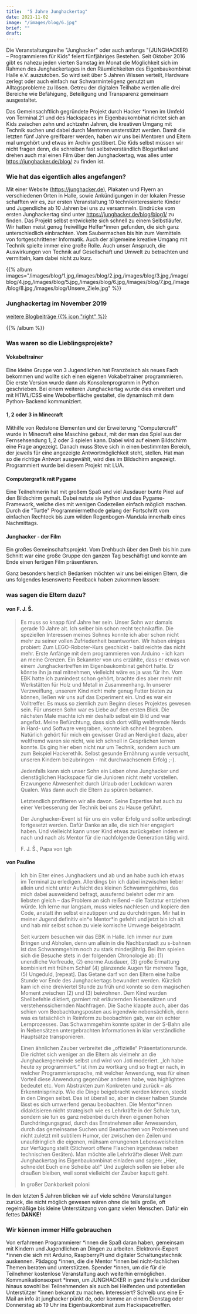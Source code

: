 ```yaml
---
title:  "5 Jahre Junghackertag"
date: 2021-11-02
image: "/images/blog/6.jpg"
brief: ""
draft: 
---
```


Die Veranstaltungsreihe "Junghacker" oder auch anfangs "{JUNGHACKER} – Programmieren für Kids" feiert fünfjähriges Bestehen. Seit Oktober 2016 gibt es nahezu jeden vierten Samstag im Monat die Möglichkeit sich im Rahmen des Junghackertages in den Räumlichkeiten des Eigenbaukombinat Halle e.V. auszutoben. So wird seit über 5 Jahren Wissen verteilt, Hardware zerlegt oder auch einfach nur Schwarminteligenz genutzt um Alltagsprobleme zu lösen. Getreu der digitalen Teilhabe werden alle drei Bereiche wie Befähigung, Beteiligung und Transparenz gemeinsam ausgestaltet. 

<!--more-->

Das Gemeinsachftlich gegründete Projekt durch Hacker *innen im Umfeld von Terminal.21 und des Hackspaces im Eigenbaukombinat richtet sich an Kids zwischen zehn und achtzehn Jahren, die kreativen Umgang mit Technik suchen und dabei durch Mentoren unsterstützt werden. Damit die letzten fünf Jahre greifbarer werden, haben wir uns bei Mentoren und Eltern mal umgehört und etwas im Archiv gestöbert. Die Kids selbst müssen wir nicht fragen denn, die schreiben fast selbstverständlich Blogartikel und drehen auch mal einen Film über den Junghackertag, was alles unter https://junghacker.de/blog/ zu finden ist.

### Wie hat das eigentlich alles angefangen?
Mit einer Website (https://junghacker.de), Plakaten und Flyern an verschiedenen Orten in Halle, sowie Ankündigungen in der lokalen Presse schafften wir es, zur ersten Veranstaltung 10 technikinteressierte Kinder und Jugendliche ab 10 Jahren bei uns zu versammeln.
Eindrücke vom ersten Junghackertag sind unter https://junghacker.de/blog/blog1/ zu finden.
Das Projekt selbst entwickelte sich schnell zu einem Selbstläufer. Wir hatten meist genug freiwillige Helfer\*innen gefunden, die sich ganz unterschiedlich einbrachten. Vom  Saubermachen bis hin zum Vermitteln von fortgeschrittener Informatik. Auch der allgemeine kreative Umgang mit Technik spielte immer eine große Rolle. Auch unser Anspruch, die Auswirkungen von Technik auf Gesellschaft und Umwelt zu betrachten und vermitteln, kam dabei nicht zu kurz.


{{% album images="/images/blog/1.jpg,/images/blog/2.jpg,/images/blog/3.jpg,/image/blog/4.jpg,/images/blog/5.jpg,/images/blog/6.jpg,/images/blog/7.jpg,/image/blog/8.jpg,/images/blog/Unsere_Ziele.jpg" %}}

### Junghackertag im November 2019

<a class="btn primary" target="_blank" rel="noopener" href="/blog">
    weitere Blogbeiträge
    {{% icon "right" %}}
</a>

{{% /album  %}}



### Was waren so die Lieblingsprojekte?

#### Vokabeltrainer
Eine kleine Gruppe von 3 Jugendlichen hat Französisch als neues Fach bekommen und wollte sich einen eigenen Vokabeltrainer programmieren. Die erste Version wurde dann als Konsolenprogramm in Python geschrieben. Bei einem weiteren Junghackertag wurde dies erweitert und mit HTML/CSS eine Weboberfläche gestaltet, die dynamisch mit dem Python-Backend kommuniziert.

#### 1, 2 oder 3 in Minecraft
Mithilfe von Redstone Elementen und der Erweiterung "Computercraft" wurde in Minecraft eine Maschine gebaut, mit der man das Spiel aus der Fernsehsendung 1, 2 oder 3 spielen kann. Dabei wird auf einem Bildschirm eine Frage angezeigt. Danach muss Steve sich in einen bestimmten Bereich, der jeweils für eine angezeigte Antwortmöglichkeit steht, stellen. Hat man so die richtige Antwort ausgewählt, wird dies im Bildschirm angezeigt. Programmiert wurde bei diesem Projekt mit LUA.

#### Computergrafik mit Pygame
Eine Teilnehmerin hat mit großem Spaß und viel Ausdauer bunte Pixel auf den Bildschirm gemalt. Dabei nutzte sie Python und das Pygame-Framework, welche dies mit wenigen Codezeilen einfach möglich machen. Durch die "Turtle" Programmiermethode gelang der Fortschritt vom einfachen Rechteck bis zum wilden Regenbogen-Mandala innerhalb eines Nachmittags.

#### Junghacker - der Film
Ein großes Gemeinschaftsprojekt. Vom Drehbuch über den Dreh bis hin zum Schnitt war eine große Gruppe den ganzen Tag beschäftigt und konnte am Ende einen fertigen
Film präsentieren.

Ganz besonders herzlich Bedanken möchten wir uns bei einigen Eltern, die uns folgendes lesenswerte Feedback haben zukommen lassen:

### was sagen die Eltern dazu?

#### von F. J. Š.

> Es muss so knapp fünf Jahre her sein. Unser Sohn war damals gerade 10 Jahre alt. Ich selber bin schon recht technikaffin. Die speziellen Interessen meines Sohnes konnte ich aber schon nicht mehr zu seiner vollen Zufriedenheit beantworten. Wir haben einiges probiert: Zum LEGO-Roboter-Kurs geschickt - bald reichte das nicht mehr. Erste Anfänge mit dem programmieren von Arduino - ich kam an meine Grenzen. Ein Bekannter von uns erzählte, dass er etwas von einem Junghackertreffen im Eigenbaukombinat gehört hatte. Er könnte ihn ja mal mitnehmen, vielleicht wäre es ja was für ihn. Vom EBK hatte ich zumindest schon gehört, brachte dies aber mehr mit Werkstätten für Holz und Metall in Zusammenhang. In unserer Verzweiflung, unserem Kind nicht mehr genug Futter bieten zu können, ließen wir uns auf das Experiment ein.
> Und es war ein Volltreffer. Es muss so ziemlich zum Beginn dieses Projektes gewesen sein. Für unseren Sohn war es Liebe auf den ersten Blick. Die nächsten 
Male machte ich mir deshalb selbst ein Bild und war angefixt. Meine Befürchtung, dass sich dort völlig weltfremde Nerds in Hard- und Software vergraben, konnte 
ich schnell begraben. Natürlich gehört für mich ein gewisser Grad an Nerdigkeit dazu, aber weltfremd waren sie nicht, wie ich schnell in Gesprächen lernen konnte. 
Es ging hier eben nicht nur um Technik, sondern auch um zum Beispiel Hackerethik. Selbst gesunde Ernährung wurde versucht, unseren Kindern beizubringen - mit 
durchwachsenem Erfolg ;-).
>
> Jedenfalls kann sich unser Sohn ein Leben ohne Junghacker und dienstäglichen Hackspace für die Junioren nicht mehr vorstellen. Erzwungene Abwesenheit durch 
Urlaub oder Lockdown waren Qualen. Was dann auch die Eltern zu spüren bekamen.
>
> Letztendlich profitieren wir alle davon. Seine Expertise hat auch zu einer Verbesserung der Technik bei uns zu Hause geführt. 
>
> Der Junghacker-Event ist für uns ein voller Erfolg und sollte unbedingt fortgesetzt werden. Dafür Danke an alle, die sich hier engagiert haben. Und vielleicht kann unser Kind etwas zurückgeben indem er nach und nach als Mentor für die nachfolgende Generation tätig wird. 
>
> F. J. Š., Papa von tgh



#### von Pauline

> Ich bin Elter eines Junghackers und ab und an habe auch ich etwas im Terminal zu erledigen. Allerdings bin ich dabei inzwischen lieber allein und nicht unter Aufsicht des kleinen Schwammgehirns, das mich dabei ausweidend befragt, ausufernd belehrt oder mir am liebsten gleich – das Problem an sich reißend – die Tastatur entziehen würde. Ich lerne nur langsam, muss vieles nachlesen und kopiere den Code, anstatt ihn selbst einzutippen und zu durchdringen. Mir hat in meiner
> Jugend definitiv ein\*e Mentor\*in gefehlt und jetzt bin ich alt und hab mir selbst schon zu viele komische Umwege beigebracht.
> 
> Seit kurzem besuchen wir das EBK in Halle. Ich immer nur zum Bringen und Abholen, denn um allein in die Nachbarstadt zu s-bahnen ist das Schwammgehirn noch zu stark minderjährig. Bei ihm spielen sich die Besuche stets in der folgenden Chronologie ab: (1) unendliche Vorfreude, (2) enorme Ausdauer, (3) große Ermattung kombiniert mit frühem Schlaf (4) glänzende Augen für mehrere Tage, (5) Ungeduld, [repeat]. Das Getane darf von den Eltern eine halbe Stunde vor Ende des Junghackertags bewundert werden. Kürzlich kam ich eine dreiviertel Stunde zu früh und konnte so dem magischen Moment zwischen (2) und (3) beiwohnen. Dem Kind wurden Shellbefehle diktiert, garniert mit erläuternden Nebensätzen und verstehenssichernden Nachfragen. Die Sache klappte auch, aber das schien vom Beobachtungsposten aus irgendwie nebensächlich, denn was es tatsächlich in Reinform zu beobachten gab, war ein echter Lernprozesses. Das Schwammgehirn konnte
> später in der S-Bahn alle in Nebensätzen untergebrachten Informationen in klar verständliche Hauptsätze transponieren.
> 
> Einen ähnlichen Zauber verbreitet die „offizielle“ Präsentationsrunde. Die richtet sich weniger an die Eltern als vielmehr an die Junghackergemeinde selbst und wird von Joti moderiert. „Ich habe heute xy programmiert.“ ist ihm zu wortkarg und so fragt er nach, in welcher Programmiersprache, mit welcher Anwendung, was für einen Vorteil diese Anwendung gegenüber anderen habe, was highlighten bedeutet etc. Vom Abstrakten zum Konkreten und zurück – als Erkenntnisprinzip. Wie die
> Dinge beigebracht werden können, steckt in den Dingen selbst. Das ist überall so, aber in dieser halben Stunde lässt es sich umwerfend genau beobachten. Die Mentor\*innen didaktisieren nicht strategisch wie es Lehrkräfte in der Schule tun, sondern sie tun es ganz nebenbei durch ihren eigenen hohen Durchdringungsgrad, durch das Ernstnehmen aller Anwesenden, durch das gemeinsame Suchen und Beantworten von Problemen und nicht zuletzt mit subtilem Humor, der zwischen den Zeilen und unaufdringlich die eigenen, mühsam errungenen Lebensweisheiten zur Verfügung stellt (Stichwort offene Flaschen irgendwas neben technischen Geräten). Man möchte alle Lehrkräfte dieser Welt zum Junghackertag ins Eigenbaukombinat einladen und sagen: „Hier, schneidet Euch eine Scheibe ab!“ Und zugleich sollen sie lieber alle draußen bleiben, weil sonst vielleicht der Zauber kaputt geht.
> 
> In großer Dankbarkeit
> poloni


In den letzten 5 Jahren blicken wir auf viele schöne Veranstaltungen zurück, die nicht möglich gewesen wären ohne die teils große, oft regelmäßige bis kleine Unterstützung von ganz vielen Menschen. Dafür ein fettes **DANKE!**

### Wir können immer Hilfe gebrauchen
Von erfahrenen Programmierer *innen die Spaß daran haben, gemeinsam mit Kindern und Jugendlichen an Dingen zu arbeiten. Elektronik-Expert *innen die sich mit Arduino, RaspberryPi und digitaler Schaltungstechnik auskennen. Pädagog *innen, die die Mentor *innen bei nicht-fachlichen Themen beraten und unterstützen. Spender *innen, um die für die Teilnehmer kostenlose Veranstaltung auch weiterhin ermöglichen. Kommunikationsexpert *innen, um JUNGHACKER in ganz Halle und darüber hinaus sowohl bei Teilnehmenden als auch bei Helfenden und potentiellen Unterstützer *innen bekannt zu machen.
Interessiert?
Schreib uns eine E-Mail an info ät junghacker pünkt de, oder komme an einem Dienstag oder Donnerstag ab 19 Uhr ins Eigenbaukombinat zum Hackspacetreffen.


